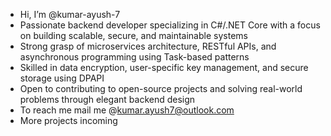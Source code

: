 - Hi, I’m @kumar-ayush-7
- Passionate backend developer specializing in C#/.NET Core with a focus on building scalable, secure, and maintainable systems
- Strong grasp of microservices architecture, RESTful APIs, and asynchronous programming using Task-based patterns
- Skilled in data encryption, user-specific key management, and secure storage using DPAPI
- Open to contributing to open-source projects and solving real-world problems through elegant backend design 
- To reach me mail me @kumar.ayush7@outlook.com
- More projects incoming

<!---
kumar-ayush-7/kumar-ayush-7 is a ✨ special ✨ repository because its `README.md` (this file) appears on your GitHub profile.
You can click the Preview link to take a look at your changes. 
--->
